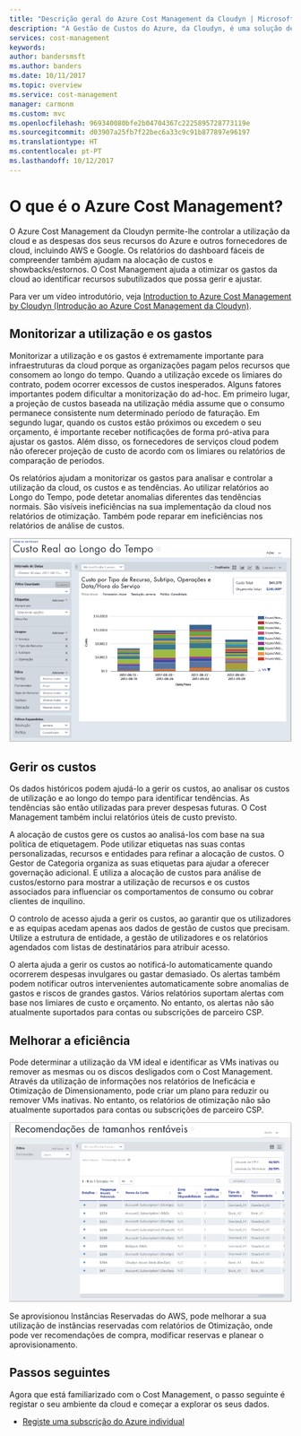 ```yaml
---
title: "Descrição geral do Azure Cost Management da Cloudyn | Microsoft Docs"
description: "A Gestão de Custos do Azure, da Cloudyn, é uma solução de gestão de custos multiclouds que o ajuda a utilizar o Azure e outros recursos da cloud."
services: cost-management
keywords: 
author: bandersmsft
ms.author: banders
ms.date: 10/11/2017
ms.topic: overview
ms.service: cost-management
manager: carmonm
ms.custom: mvc
ms.openlocfilehash: 969340080bfe2b04704367c2225895728773119e
ms.sourcegitcommit: d03907a25fb7f22bec6a33c9c91b877897e96197
ms.translationtype: HT
ms.contentlocale: pt-PT
ms.lasthandoff: 10/12/2017
---
```

# <a name="what-is-azure-cost-management"></a>O que é o Azure Cost Management?

O Azure Cost Management da Cloudyn permite-lhe controlar a utilização da cloud e as despesas dos seus recursos do Azure e outros fornecedores de cloud, incluindo AWS e Google. Os relatórios do dashboard fáceis de compreender também ajudam na alocação de custos e showbacks/estornos. O Cost Management ajuda a otimizar os gastos da cloud ao identificar recursos subutilizados que possa gerir e ajustar.

Para ver um vídeo introdutório, veja [Introduction to Azure Cost Management by Cloudyn (Introdução ao Azure Cost Management da Cloudyn)](https://youtu.be/NWIRny6Wpsk).

## <a name="monitor-usage-and-spending"></a>Monitorizar a utilização e os gastos

Monitorizar a utilização e os gastos é extremamente importante para infraestruturas da cloud porque as organizações pagam pelos recursos que consomem ao longo do tempo. Quando a utilização excede os limiares do contrato, podem ocorrer excessos de custos inesperados. Alguns fatores importantes podem dificultar a monitorização do ad-hoc. Em primeiro lugar, a projeção de custos baseada na utilização média assume que o consumo permanece consistente num determinado período de faturação. Em segundo lugar, quando os custos estão próximos ou excedem o seu orçamento, é importante receber notificações de forma pró-ativa para ajustar os gastos. Além disso, os fornecedores de serviços cloud podem não oferecer projeção de custo de acordo com os limiares ou relatórios de comparação de períodos.

Os relatórios ajudam a monitorizar os gastos para analisar e controlar a utilização da cloud, os custos e as tendências. Ao utilizar relatórios ao Longo do Tempo, pode detetar anomalias diferentes das tendências normais. São visíveis ineficiências na sua implementação da cloud nos relatórios de otimização. Também pode reparar em ineficiências nos relatórios de análise de custos.

![Relatório de Custos ao Longo do Tempo](media\overview\cost-over-time-rpt.png)


## <a name="manage-costs"></a>Gerir os custos

Os dados históricos podem ajudá-lo a gerir os custos, ao analisar os custos de utilização e ao longo do tempo para identificar tendências. As tendências são então utilizadas para prever despesas futuras. O Cost Management também inclui relatórios úteis de custo previsto.

A alocação de custos gere os custos ao analisá-los com base na sua política de etiquetagem. Pode utilizar etiquetas nas suas contas personalizadas, recursos e entidades para refinar a alocação de custos. O Gestor de Categoria organiza as suas etiquetas para ajudar a oferecer governação adicional. E utiliza a alocação de custos para análise de custos/estorno para mostrar a utilização de recursos e os custos associados para influenciar os comportamentos de consumo ou cobrar clientes de inquilino.

O controlo de acesso ajuda a gerir os custos, ao garantir que os utilizadores e as equipas acedam apenas aos dados de gestão de custos que precisam. Utilize a estrutura de entidade, a gestão de utilizadores e os relatórios agendados com listas de destinatários para atribuir acesso.

O alerta ajuda a gerir os custos ao notificá-lo automaticamente quando ocorrerem despesas invulgares ou gastar demasiado. Os alertas também podem notificar outros intervenientes automaticamente sobre anomalias de gastos e riscos de grandes gastos. Vários relatórios suportam alertas com base nos limiares de custo e orçamento. No entanto, os alertas não são atualmente suportados para contas ou subscrições de parceiro CSP.

## <a name="improve-efficiency"></a>Melhorar a eficiência

Pode determinar a utilização da VM ideal e identificar as VMs inativas ou remover as mesmas ou os discos desligados com o Cost Management. Através da utilização de informações nos relatórios de Ineficácia e Otimização de Dimensionamento, pode criar um plano para reduzir ou remover VMs inativas. No entanto, os relatórios de otimização não são atualmente suportados para contas ou subscrições de parceiro CSP.

![recomendações de tamanho](.\media\overview\sizing.png)

Se aprovisionou Instâncias Reservadas do AWS, pode melhorar a sua utilização de instâncias reservadas com relatórios de Otimização, onde pode ver recomendações de compra, modificar reservas e planear o aprovisionamento.

## <a name="next-steps"></a>Passos seguintes

Agora que está familiarizado com o Cost Management, o passo seguinte é registar o seu ambiente da cloud e começar a explorar os seus dados.

- [Registe uma subscrição do Azure individual](quick-register-azure-sub.md)
